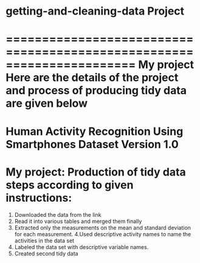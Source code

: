 # getting-and-cleaning-data Project
======================================================================
My project
Here are the details of the project and process of producing tidy data are given below
==================================================================
Human Activity Recognition Using Smartphones Dataset
Version 1.0
===============================================================================================================
My project: Production of tidy data steps according to given instructions:
==============================================================================================================
1. Downloaded the data from the link 
2. Read it into various tables and merged them finally
3. Extracted only the measurements on the mean and standard deviation for each measurement.
 4.Used descriptive activity names to name the activities in the data set
5. Labeled the data set with descriptive variable names.
6. Created second tidy data
